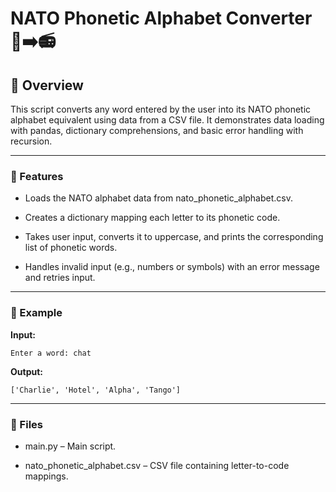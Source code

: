 # NATO Phonetic Alphabet Converter 🔡➡️📻
## 📘 Overview
This script converts any word entered by the user into its NATO phonetic alphabet equivalent using data from a CSV file. It demonstrates data loading with pandas, dictionary comprehensions, and basic error handling with recursion.

---------------

### 🧠 Features
- Loads the NATO alphabet data from nato_phonetic_alphabet.csv.

- Creates a dictionary mapping each letter to its phonetic code.

- Takes user input, converts it to uppercase, and prints the corresponding list of phonetic words.

- Handles invalid input (e.g., numbers or symbols) with an error message and retries input.

--------------

### 🧪 Example
**Input:**
```
Enter a word: chat
```
**Output:**
```
['Charlie', 'Hotel', 'Alpha', 'Tango']
```
---------------

### 📂 Files
- main.py – Main script.

- nato_phonetic_alphabet.csv – CSV file containing letter-to-code mappings.